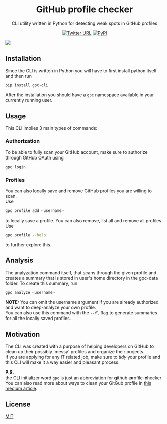 <h1 align="center">GitHub profile checker</h1>
<p align="center">CLI utility written in Python for detecting weak spots in GitHub profiles</p>

<div align="center">
    
  <a href="">![Twitter URL](https://img.shields.io/twitter/url?url=https%3A%2F%2Fgithub.com%2Frolandsfr%2Fgithub-profile-checker)</a>
  <a href="">![PyPI](https://img.shields.io/pypi/v/gpc-cli)</a>
    
 </div>
 
 ![](https://i.imgur.com/JhZPHV8.jpg)

## Installation
Since the CLI is written in Python you will have to first install python itself
and then run
```bash
pip install gpc-cli
```
After the installation you should have a ``gpc`` namespace available in your currently running user.

## Usage
This CLI implies 3 main types of commands:

### Authorization
To be able to fully scan your GitHub account, make sure to authorize through GitHub OAuth using
```bash
gpc login
```

### Profiles
You can also locally save and remove GitHub profiles you are willing to scan.  
Use
```bash
gpc profile add <username>
```
to locally save a profile.
You can also remove, list all and remove all profiles.
Use
```bash
gpc profile --help
```
to further explore this.

## Analysis
The analyzation command itself, that scans through the given profile and creates a summary that is stored in user's home directory in the gpc-data folder.
To create this summary, run
```bash
gpc analyze <username>
```
<b>NOTE:</b> You can omit the username argument if you are already authorized and want to deep-analyze your own profile.
<br/>You can also use this command with the ``--fl`` flag to generate summaries for all the locally saved profiles.

## Motivation
The CLI was created with a purpose of helping developers on GitHub to clean up their possibly 'messy' profiles and organize
their projects.  
If you are applying for any IT related job, make sure to <i>tidy</i> your profile and this CLI will make it a way easier and 
pleasant process.

<b>P.S.</b></br>
the CLI initializer word ``gpc`` is just an abbreviation for
<b>g</b>ithub-<b>p</b>rofile-<b>c</b>hecker  
You can also read more about ways to clean your GitGub profile in [this medium article](https://medium.com/@rolyuhh/making-your-github-profile-shine-again-b410e373731b).

## License
[MIT](https://opensource.org/licenses/MIT)
